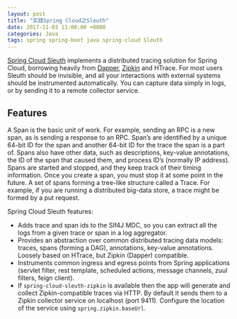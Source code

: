 ```yaml
---
layout: post
title: "实践Spring Cloud之Sleuth"
date: 2017-11-03 11:08:00 +0800
categories: Java
tags: spring spring-boot java spring-cloud Sleuth
---
```


[Spring Cloud Sleuth](https://spring.io/projects/spring-cloud-sleuth) implements a distributed tracing solution for Spring Cloud, borrowing heavily from [Dapper](http://research.google.com/pubs/pub36356.html), [Zipkin](https://github.com/openzipkin/zipkin) and HTrace. For most users Sleuth should be invisible, and all your interactions with external systems should be instrumented automatically. You can capture data simply in logs, or by sending it to a remote collector service.

## Features

A Span is the basic unit of work. For example, sending an RPC is a new span, as is sending a response to an RPC. Span’s are identified by a unique 64-bit ID for the span and another 64-bit ID for the trace the span is a part of. Spans also have other data, such as descriptions, key-value annotations, the ID of the span that caused them, and process ID’s (normally IP address). Spans are started and stopped, and they keep track of their timing information. Once you create a span, you must stop it at some point in the future. A set of spans forming a tree-like structure called a Trace. For example, if you are running a distributed big-data store, a trace might be formed by a put request.

Spring Cloud Sleuth features:

- Adds trace and span ids to the Slf4J MDC, so you can extract all the logs from a given trace or span in a log aggregator.
- Provides an abstraction over common distributed tracing data models: traces, spans (forming a DAG), annotations, key-value annotations. Loosely based on HTrace, but Zipkin (Dapper) compatible.
- Instruments common ingress and egress points from Spring applications (servlet filter, rest template, scheduled actions, message channels, zuul filters, feign client).
- If `spring-cloud-sleuth-zipkin` is available then the app will generate and collect Zipkin-compatible traces via HTTP. By default it sends them to a Zipkin collector service on localhost (port 9411). Configure the location of the service using `spring.zipkin.baseUrl`.